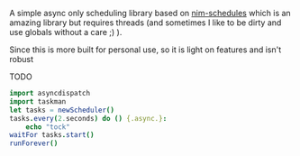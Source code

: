 A simple async only scheduling library based on [nim-schedules](https://github.com/soasme/nim-schedules) which is an
amazing library but requires threads (and sometimes I like to be dirty and use globals without a care ;) ).

Since this is more built for personal use, so it is light on features and isn't robust

TODO

```nim
import asyncdispatch
import taskman
let tasks = newScheduler()
tasks.every(2.seconds) do () {.async.}:
    echo "tock"
waitFor tasks.start()
runForever()
```